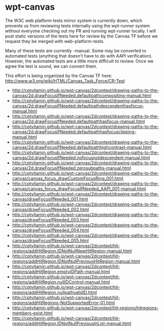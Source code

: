 wpt-canvas
==========

The W3C web platform tests mirror system is currently down, which prevents us from reviewing tests internally using the wpt-runner system without everyone checking out my PR and running wpt-runner locally.  I will post static versions of the tests here for review by the Canvas TF before we request they be merged with web-platform-tests.

Many of these tests are currently -manual.  Some may be converted to automated tests (anything that doesn't have to do with AAPI verification).  However, the automated tests are a little more difficult to review.  Once we agree the test is sound, we can convert them.

This effort is being organized by the Canvas TF here: http://www.w3.org/wiki/HTML/Canvas_Task_Force/CR-Test

* http://cptvitamin.github.io/wpt-canvas/2dcontext/drawing-paths-to-the-canvas/2d.drawFocusIfNeeded.defaultpathcompositing-manual.html
* http://cptvitamin.github.io/wpt-canvas/2dcontext/drawing-paths-to-the-canvas/2d.drawFocusIfNeeded.defaultpathdescendenthasfocus-manual.html
* http://cptvitamin.github.io/wpt-canvas/2dcontext/drawing-paths-to-the-canvas/2d.drawFocusIfNeeded.defaultpathhasfocus-manual.html
* http://cptvitamin.github.io/wpt-canvas/2dcontext/drawing-paths-to-the-canvas/2d.drawFocusIfNeeded.defaultpathhasfocusclipping-manual.html
* http://cptvitamin.github.io/wpt-canvas/2dcontext/drawing-paths-to-the-canvas/2d.drawFocusIfNeeded.defaultpathhighcontrast-manual.html
* http://cptvitamin.github.io/wpt-canvas/2dcontext/drawing-paths-to-the-canvas/2d.drawFocusIfNeeded.nofocusnotdescendent-manual.html
* http://cptvitamin.github.io/wpt-canvas/2dcontext/drawing-paths-to-the-canvas/2d.drawFocusIfNeeded.zerosubpaths-manual.html
* http://cptvitamin.github.io/wpt-canvas/2dcontext/drawing-paths-to-the-canvas/canvas_focus_drawCustomFocusRing_001.html
* http://cptvitamin.github.io/wpt-canvas/2dcontext/drawing-paths-to-the-canvas/canvas_focus_drawFocusIfNeeded_AAPI_001-manual.html
* http://cptvitamin.github.io/wpt-canvas/2dcontext/drawing-paths-to-the-canvas/drawFocusIfNeeded_001.html
* http://cptvitamin.github.io/wpt-canvas/2dcontext/drawing-paths-to-the-canvas/drawFocusIfNeeded_002.html
* http://cptvitamin.github.io/wpt-canvas/2dcontext/drawing-paths-to-the-canvas/drawFocusIfNeeded_003.html
* http://cptvitamin.github.io/wpt-canvas/2dcontext/drawing-paths-to-the-canvas/drawFocusIfNeeded_004.html
* http://cptvitamin.github.io/wpt-canvas/2dcontext/drawing-paths-to-the-canvas/drawFocusIfNeeded_005.html
* http://cptvitamin.github.io/wpt-canvas/2dcontext/hit-regions/addHitRegion.IDNotNullNewHitRegion-manual.html
* http://cptvitamin.github.io/wpt-canvas/2dcontext/hit-regions/addHitRegion.IDNotNullPreviousHitRegion-manual.html
* http://cptvitamin.github.io/wpt-canvas/2dcontext/hit-regions/addHitRegion.emptyIDPath-manual.html
* http://cptvitamin.github.io/wpt-canvas/2dcontext/hit-regions/addHitRegion.nullIDControl-manual.html
* http://cptvitamin.github.io/wpt-canvas/2dcontext/hit-regions/addHitRegion.nullpathvalidID.html
* http://cptvitamin.github.io/wpt-canvas/2dcontext/hit-regions/addHitRegions-NotSupportedError-01.html
* http://cptvitamin.github.io/wpt-canvas/2dcontext/hit-regions/hitregions-members-exist.html
* http://cptvitamin.github.io/wpt-canvas/2dcontext/hit-regions/addHitRegion.IDNotNullPreviousInList-manual.html
